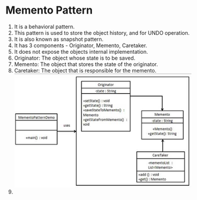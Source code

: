 # Memento Pattern

1. It is a behavioral pattern.
2. This pattern is used to store the object history, and for UNDO operation.
3. It is also known as snapshot pattern.
4. It has 3 components - Originator, Memento, Caretaker.
5. It does not expose the objects internal implementation.
6. Originator: The object whose state is to be saved.
7. Memento: The object that stores the state of the originator.
8. Caretaker: The object that is responsible for the memento.
![Alt text](image-11.png)
9. 